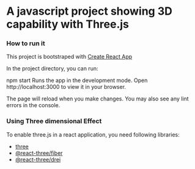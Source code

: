 # A javascript project showing 3D capability with Three.js

### How to run it

This project is bootstraped with [Create React App](https://github.com/facebook/create-react-app)

In the project directory, you can run:

npm start
Runs the app in the development mode.
Open http://localhost:3000 to view it in your browser.

The page will reload when you make changes.
You may also see any lint errors in the console.

### Using Three dimensional Effect

To enable three.js in a react application, you need following libraries:

- [three](https://www.npmjs.com/package/three)
- [@react-three/fiber](https://www.npmjs.com/package/@react-three/fiber)
- [@react-three/drei](https://www.npmjs.com/package/@react-three/drei)
